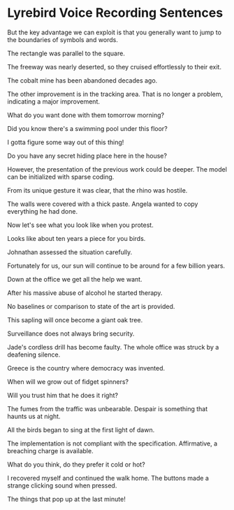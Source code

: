 # Lyrebird Voice Recording Sentences

But the key advantage we can exploit is that you generally want to jump to the boundaries of symbols and words.

The rectangle was parallel to the square.

The freeway was nearly deserted, so they cruised effortlessly to their exit.

The cobalt mine has been abandoned decades ago.

The other improvement is in the tracking area. That is no longer a problem, indicating a major improvement.

What do you want done with them tomorrow morning?

Did you know there's a swimming pool under this floor?

I gotta figure some way out of this thing!

Do you have any secret hiding place here in the house?

However, the presentation of the previous work could be deeper. The model can be initialized with sparse coding.

From its unique gesture it was clear, that the rhino was hostile.

The walls were covered with a thick paste. Angela wanted to copy everything he had done.

Now let's see what you look like when you protest.

Looks like about ten years a piece for you birds.

Johnathan assessed the situation carefully.

Fortunately for us, our sun will continue to be around for a few billion years.

Down at the office we get all the help we want.

After his massive abuse of alcohol he started therapy.

No baselines or comparison to state of the art is provided.

This sapling will once become a giant oak tree.

Surveillance does not always bring security.

Jade's cordless drill has become faulty. The whole office was struck by a deafening silence.

Greece is the country where democracy was invented.

When will we grow out of fidget spinners?

Will you trust him that he does it right?

The fumes from the traffic was unbearable. Despair is something that haunts us at night.

All the birds began to sing at the first light of dawn.

The implementation is not compliant with the specification. Affirmative, a breaching charge is available.

What do you think, do they prefer it cold or hot?

I recovered myself and continued the walk home. The buttons made a strange clicking sound when pressed.

The things that pop up at the last minute!

